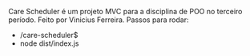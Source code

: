 Care Scheduler é um projeto MVC para a disciplina de POO no terceiro período. Feito por Vinicius Ferreira.
Passos para rodar:
- /care-scheduler$
- node dist/index.js
